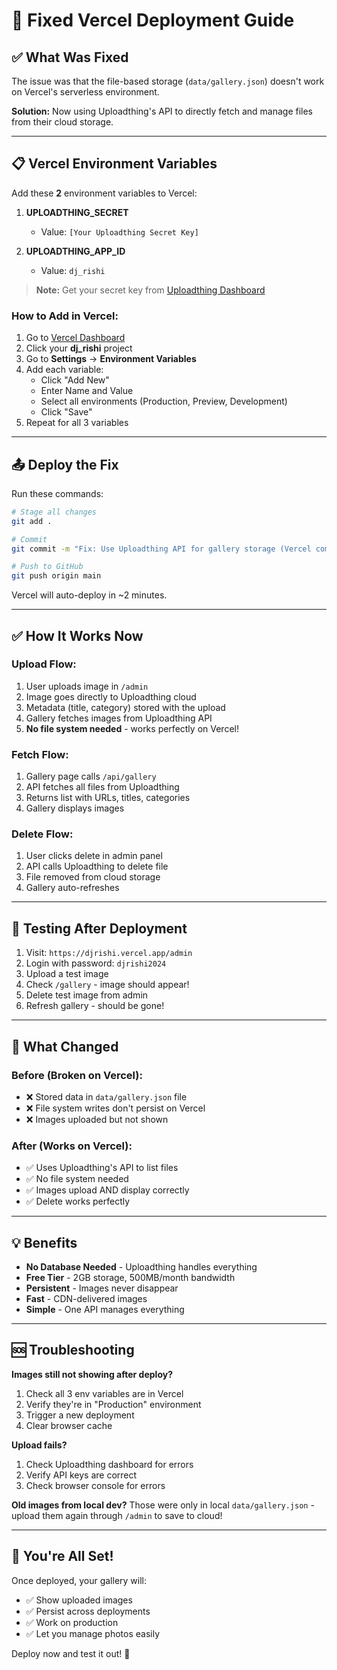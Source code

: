 # 🚀 Fixed Vercel Deployment Guide

## ✅ What Was Fixed

The issue was that the file-based storage (`data/gallery.json`) doesn't work on Vercel's serverless environment. 

**Solution:** Now using Uploadthing's API to directly fetch and manage files from their cloud storage.

---

## 📋 Vercel Environment Variables

Add these **2** environment variables to Vercel:

1. **UPLOADTHING_SECRET**
   - Value: `[Your Uploadthing Secret Key]`

2. **UPLOADTHING_APP_ID**
   - Value: `dj_rishi`

> **Note:** Get your secret key from [Uploadthing Dashboard](https://uploadthing.com/dashboard)

### How to Add in Vercel:

1. Go to [Vercel Dashboard](https://vercel.com/dashboard)
2. Click your **dj_rishi** project
3. Go to **Settings** → **Environment Variables**
4. Add each variable:
   - Click "Add New"
   - Enter Name and Value
   - Select all environments (Production, Preview, Development)
   - Click "Save"
5. Repeat for all 3 variables

---

## 📤 Deploy the Fix

Run these commands:

```bash
# Stage all changes
git add .

# Commit
git commit -m "Fix: Use Uploadthing API for gallery storage (Vercel compatible)"

# Push to GitHub
git push origin main
```

Vercel will auto-deploy in ~2 minutes.

---

## ✅ How It Works Now

### Upload Flow:
1. User uploads image in `/admin`
2. Image goes directly to Uploadthing cloud
3. Metadata (title, category) stored with the upload
4. Gallery fetches images from Uploadthing API
5. **No file system needed** - works perfectly on Vercel!

### Fetch Flow:
1. Gallery page calls `/api/gallery`
2. API fetches all files from Uploadthing
3. Returns list with URLs, titles, categories
4. Gallery displays images

### Delete Flow:
1. User clicks delete in admin panel
2. API calls Uploadthing to delete file
3. File removed from cloud storage
4. Gallery auto-refreshes

---

## 🧪 Testing After Deployment

1. Visit: `https://djrishi.vercel.app/admin`
2. Login with password: `djrishi2024`
3. Upload a test image
4. Check `/gallery` - image should appear!
5. Delete test image from admin
6. Refresh gallery - should be gone!

---

## 🎯 What Changed

### Before (Broken on Vercel):
- ❌ Stored data in `data/gallery.json` file
- ❌ File system writes don't persist on Vercel
- ❌ Images uploaded but not shown

### After (Works on Vercel):
- ✅ Uses Uploadthing's API to list files
- ✅ No file system needed
- ✅ Images upload AND display correctly
- ✅ Delete works perfectly

---

## 💡 Benefits

- **No Database Needed** - Uploadthing handles everything
- **Free Tier** - 2GB storage, 500MB/month bandwidth
- **Persistent** - Images never disappear
- **Fast** - CDN-delivered images
- **Simple** - One API manages everything

---

## 🆘 Troubleshooting

**Images still not showing after deploy?**
1. Check all 3 env variables are in Vercel
2. Verify they're in "Production" environment
3. Trigger a new deployment
4. Clear browser cache

**Upload fails?**
1. Check Uploadthing dashboard for errors
2. Verify API keys are correct
3. Check browser console for errors

**Old images from local dev?**
Those were only in local `data/gallery.json` - upload them again through `/admin` to save to cloud!

---

## 🎉 You're All Set!

Once deployed, your gallery will:
- ✅ Show uploaded images
- ✅ Persist across deployments  
- ✅ Work on production
- ✅ Let you manage photos easily

Deploy now and test it out! 🚀

